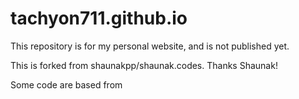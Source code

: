 # tachyon711.github.io
This repository is for my personal website, and is not published yet.

This is forked from shaunakpp/shaunak.codes. Thanks Shaunak!

Some code are based from
